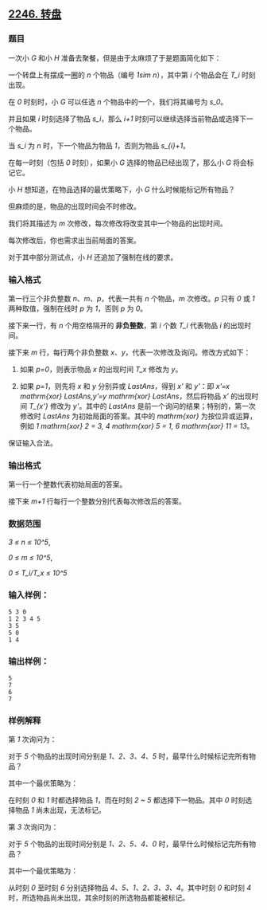 ## [2246. 转盘](https://www.acwing.com/problem/content/2248/)

### 题目

一次小 *G* 和小 *H* 准备去聚餐，但是由于太麻烦了于是题面简化如下：

一个转盘上有摆成一圈的 *n* 个物品（编号 *1sim n*），其中第 *i* 个物品会在 *T_i* 时刻出现。

在 *0* 时刻时，小 *G* 可以任选 *n* 个物品中的一个，我们将其编号为 *s_0*。

并且如果 *i* 时刻选择了物品 *s_i*，那么 *i+1* 时刻可以继续选择当前物品或选择下一个物品。

当 *s_i* 为 *n* 时，下一个物品为物品 *1*，否则为物品 *s_{i}+1*。

在每一时刻（包括 *0* 时刻），如果小 *G* 选择的物品已经出现了，那么小 *G* 将会标记它。

小 *H* 想知道，在物品选择的最优策略下，小 *G* 什么时候能标记所有物品？

但麻烦的是，物品的出现时间会不时修改。

我们将其描述为 *m* 次修改，每次修改将改变其中一个物品的出现时间。

每次修改后，你也需求出当前局面的答案。

对于其中部分测试点，小 *H* 还追加了强制在线的要求。

### 输入格式

第一行三个非负整数 *n*、*m*、*p*，代表一共有 *n* 个物品，*m* 次修改。*p* 只有 *0* 或 *1* 两种取值，强制在线时 *p* 为 *1*，否则 *p* 为 *0*。

接下来一行，有 *n* 个用空格隔开的 **非负整数**，第 *i* 个数 *T_i* 代表物品 *i* 的出现时间。

接下来 *m* 行，每行两个非负整数 *x*、*y*，代表一次修改及询问。修改方式如下：

1. 如果 *p=0*，则表示物品 *x* 的出现时间 *T_x* 修改为 *y*。

2. 如果 *p=1*，则先将 *x* 和 *y* 分别异或 *LastAns*，得到 *x’* 和 *y’*：即 *x’=x mathrm{xor} LastAns,y’=y mathrm{xor} LastAns*，然后将物品 *x’* 的出现时间 *T_{x’}* 修改为 *y’*。其中的 *LastAns* 是前一个询问的结果；特别的，第一次修改时 *LastAns* 为初始局面的答案。其中的 *mathrm{xor}* 为按位异或运算，例如 *1 mathrm{xor} 2 = 3, 4 mathrm{xor} 5 = 1, 6 mathrm{xor} 11 = 13*。


保证输入合法。

### 输出格式

第一行一个整数代表初始局面的答案。

接下来 *m+1* 行每行一个整数分别代表每次修改后的答案。

### 数据范围

*3 ≤ n ≤ 10^5*,

*0 ≤ m ≤ 10^5*,

*0 ≤ T_i/T_x ≤ 10^5*

### 输入样例：

```
5 3 0
1 2 3 4 5
3 5
5 0
1 4
```

### 输出样例：

```
5
7
6
7
```

### 样例解释

第 *1* 次询问为：

对于 *5* 个物品的出现时间分别是 *1、2、3、4、5* 时，最早什么时候标记完所有物品？

其中一个最优策略为：

在时刻 *0* 和 *1* 时都选择物品 *1*，而在时刻 *2 ~ 5* 都选择下一物品。其中 *0* 时刻选择物品 *1* 尚未出现，无法标记。

第 *3* 次询问为：

对于 *5* 个物品的出现时间分别是 *1、2、5、4、0* 时，最早什么时候标记完所有物品？

其中一个最优策略为：

从时刻 *0* 至时刻 *6* 分别选择物品 *4、5、1、2、3、3、4*。其中时刻 *0* 和时刻 *4* 时，所选物品尚未出现，其余时刻的所选物品都能被标记。
